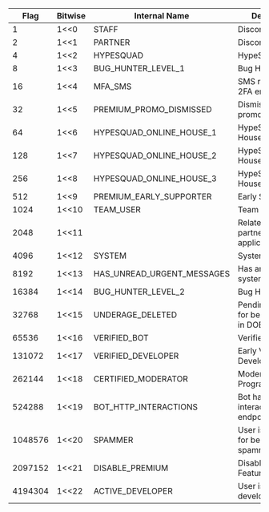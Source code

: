 | Flag    | Bitwise | Internal Name              | Description                                       | Public |
|---------|---------|----------------------------|---------------------------------------------------|--------|
| 1       | 1<<0    | STAFF                      | Discord Employee                                  | ✓      |
| 2       | 1<<1    | PARTNER                    | Discord Partner                                   | ✓      |
| 4       | 1<<2    | HYPESQUAD                  | HypeSquad Events                                  | ✓      |
| 8       | 1<<3    | BUG_HUNTER_LEVEL_1         | Bug Hunter Level 1                                | ✓      |
| 16      | 1<<4    | MFA_SMS                    | SMS recovery for 2FA enabled                      |        |
| 32      | 1<<5    | PREMIUM_PROMO_DISMISSED    | Dismissed Nitro promotion                         |        |
| 64      | 1<<6    | HYPESQUAD_ONLINE_HOUSE_1   | HypeSquad Online House Bravery                    | ✓      |
| 128     | 1<<7    | HYPESQUAD_ONLINE_HOUSE_2   | HypeSquad Online House Brilliance                 | ✓      |
| 256     | 1<<8    | HYPESQUAD_ONLINE_HOUSE_3   | HypeSquad Online House Balance                    | ✓      |
| 512     | 1<<9    | PREMIUM_EARLY_SUPPORTER    | Early Supporter                                   | ✓      |
| 1024    | 1<<10   | TEAM_USER                  | Team User                                         | ✓      |
| 2048    | 1<<11   |                            | Relates to partner/verification applications.     |        |
| 4096    | 1<<12   | SYSTEM                     | System User                                       | ✓      |
| 8192    | 1<<13   | HAS_UNREAD_URGENT_MESSAGES | Has an unread system message                      |        |
| 16384   | 1<<14   | BUG_HUNTER_LEVEL_2         | Bug Hunter Level 2                                | ✓      |
| 32768   | 1<<15   | UNDERAGE_DELETED           | Pending deletion for being underage in DOB prompt |        |
| 65536   | 1<<16   | VERIFIED_BOT               | Verified Bot                                      | ✓      |
| 131072  | 1<<17   | VERIFIED_DEVELOPER         | Early Verified Bot Developer                      | ✓      |
| 262144  | 1<<18   | CERTIFIED_MODERATOR        | Moderator Programs Alumni                         | ✓      |
| 524288  | 1<<19   | BOT_HTTP_INTERACTIONS      | Bot has set an interactions endpoint url          | ✓      |
| 1048576 | 1<<20   | SPAMMER                    | User is disabled for being a spammer              | ✓      |
| 2097152 | 1<<21   | DISABLE_PREMIUM            | Disables Nitro Features                           |        |
| 4194304 | 1<<22   | ACTIVE_DEVELOPER           | User is an active developer                       | ✓      |
